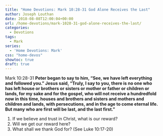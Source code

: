 ```yaml
---
title: "Home Devotions: Mark 10:28-31 God Alone Receives the Last"
author: Joseph Louthan
date: 2018-08-08T12:00:04+00:00
url: /home-devotions/mark-1028-31-god-alone-receives-the-last/
categories:
  - Devotions
tags:
  - Mark
series:
  - 'Home Devotions: Mark'
css: "home-devos"
showtoc: true
draft: true
---
```

<p class="p1">
  <span class="s1">Mark 10:28-31 <strong>Peter began to say to him, “See, we have left everything and followed you.” Jesus said, “Truly, I say to you, there is no one who has left house or brothers or sisters or mother or father or children or lands, for my sake and for the gospel, who will not receive a hundredfold now in this time, houses and brothers and sisters and mothers and children and lands, with persecutions, and in the age to come eternal life. But many who are first will be last, and the last first.”</strong></span>
</p>

  1. If we believe and trust in Christ, what is our reward?
  2. Will we get our reward here?
  3. What shall we thank God for? (See Luke 10:17-20)